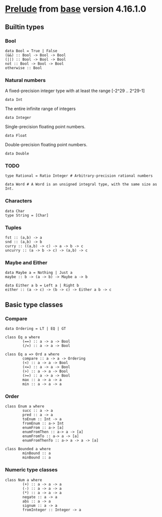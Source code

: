 # [Prelude](https://hackage.haskell.org/package/base-4.16.1.0/docs/Prelude.html) from [base](https://hackage.haskell.org/package/base) version 4.16.1.0 

## Builtin types

### Bool

```
data Bool = True | False
(&&) :: Bool -> Bool -> Bool
(||) :: Bool -> Bool -> Bool
not :: Bool -> Bool -> Bool
otherwise :: Bool
```

### Natural numbers

A fixed-precision integer type with at least the range [-2^29 .. 2^29-1]
```
data Int
```
The entire infinite range of integers
```
data Integer
```
Single-precision floating point numbers.
```
data Float
```
Double-precision floating point numbers.
```
data Double
```

### TODO

```
type Rational = Ratio Integer # Arbitrary-precision rational numbers

data Word # A Word is an unsigned integral type, with the same size as Int.
```

### Characters

```
data Char
type String = [Char]
```

### Tuples

```
fst :: (a,b) -> a
snd :: (a,b) -> b
curry :: ((a,b) -> c) -> a -> b -> c
uncurry :: (a -> b -> c) -> (a,b) -> c
```

### Maybe and Either

```
data Maybe a = Nothing | Just a
maybe :: b -> (a -> b) -> Maybe a -> b
```
```
data Either a b = Left a | Right b
either :: (a -> c) -> (b -> c) -> Either a b -> c
```

## Basic type classes

### Compare

```
data Ordering = LT | EQ | GT
```

```
class Eq a where
        (==) :: a -> a -> Bool
        (/=) :: a -> a -> Bool
```

```
class Eq a => Ord a where
        compare :: a -> a -> Ordering
        (<) :: a -> a -> Bool
        (<=) :: a -> a -> Bool
        (>) :: a -> a -> Bool
        (>=) :: a -> a -> Bool
        max :: a -> a -> a
        min :: a -> a -> a
```

### Order

```
class Enum a where
        succ :: a -> a
        pred :: a -> a
        toEnum :: Int -> a
        fromEnum :: a-> Int
        enumFrom :: a-> [a]
        enumFromThen :: a-> a -> [a]
        enumFromTo :: a-> a -> [a]
        enumFromThenTo :: a-> a -> a -> [a]
```

```
class Bounded a where
        minBound :: a
        minBound :: a
```

### Numeric type classes

```
class Num a where
        (+) :: a -> a -> a
        (-) :: a -> a -> a
        (*) :: a -> a -> a
        negate :: a -> a
        abs :: a -> a
        signum :: a -> a
        fromInteger :: Integer -> a
```
